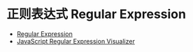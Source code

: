 # 正则表达式 Regular Expression

* [Regular Expression](https://regex101.com/)
* [JavaScript Regular Expression Visualizer](https://jex.im/regulex/#!flags=&re=)

